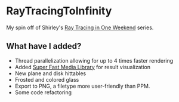 # RayTracingToInfinity
My spin off of Shirley's [Ray Tracing in One Weekend](http://www.realtimerendering.com/raytracing/) series.
## What have I added?
- Thread parallelization allowing for up to 4 times faster rendering
- Added [Super Fast Media Library](https://www.sfml-dev.org/) for result visualization
- New plane and disk hittables
- Frosted and colored glass
- Export to PNG, a filetype more user-friendly than PPM.
- Some code refactoring
